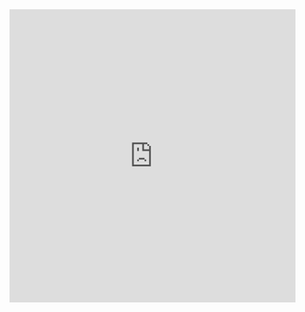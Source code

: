 <iframe width="100%" height="517" frameborder="0"
  src="https://observablehq.com/embed/9445304a1fcc8a6c@139?cells=grafico1"></iframe>
